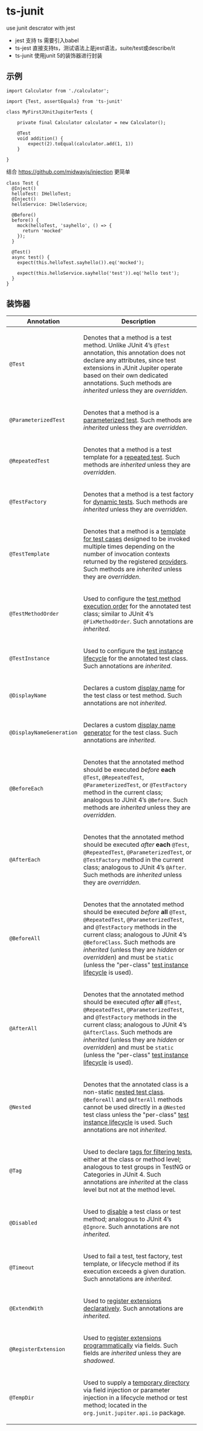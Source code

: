 # ts-junit
use junit descrator with jest


- jest 支持 ts 需要引入babel
- ts-jest 直接支持ts，测试语法上是jest语法，suite/test或describe/it
- ts-junit 使用junit 5的装饰器进行封装

## 示例

```
import Calculator from './calculator';

import {Test, assertEquals} from 'ts-junit'

class MyFirstJUnitJupiterTests {

    private final Calculator calculator = new Calculator();

    @Test
    void addition() {
        expect(2).toEqual(calculator.add(1, 1))
    }

}

```

结合 https://github.com/midwayjs/injection 更简单


```
class Test {
  @Inject()
  helloTest: IHelloTest;
  @Inject()
  helloService: IHelloService;

  @Before()
  before() {
    mock(helloTest, 'sayhello', () => {
      return 'mocked'
    });
  }

  @Test()
  async test() {
    expect(this.helloTest.sayhello()).eq('mocked');
    
    expect(this.helloService.sayhello('test')).eq('hello test');
  }
}
```

## 装饰器

<table class="tableblock frame-all grid-all stretch">
<colgroup>
<col style="width: 20%;">
<col style="width: 80%;">
</colgroup>
<thead>
<tr>
<th class="tableblock halign-left valign-top">Annotation</th>
<th class="tableblock halign-left valign-top">Description</th>
</tr>
</thead>
<tbody>
<tr>
<td class="tableblock halign-left valign-top"><p class="tableblock"><code>@Test</code></p></td>
<td class="tableblock halign-left valign-top"><p class="tableblock">Denotes that a method is a test method. Unlike JUnit 4’s <code>@Test</code> annotation, this annotation does not declare any attributes, since test extensions in JUnit Jupiter operate based on their own dedicated annotations. Such methods are <em>inherited</em> unless they are <em>overridden</em>.</p></td>
</tr>
<tr>
<td class="tableblock halign-left valign-top"><p class="tableblock"><code>@ParameterizedTest</code></p></td>
<td class="tableblock halign-left valign-top"><p class="tableblock">Denotes that a method is a <a href="#writing-tests-parameterized-tests">parameterized test</a>. Such methods are <em>inherited</em> unless they are <em>overridden</em>.</p></td>
</tr>
<tr>
<td class="tableblock halign-left valign-top"><p class="tableblock"><code>@RepeatedTest</code></p></td>
<td class="tableblock halign-left valign-top"><p class="tableblock">Denotes that a method is a test template for a <a href="#writing-tests-repeated-tests">repeated test</a>. Such methods are <em>inherited</em> unless they are <em>overridden</em>.</p></td>
</tr>
<tr>
<td class="tableblock halign-left valign-top"><p class="tableblock"><code>@TestFactory</code></p></td>
<td class="tableblock halign-left valign-top"><p class="tableblock">Denotes that a method is a test factory for <a href="#writing-tests-dynamic-tests">dynamic tests</a>. Such methods are <em>inherited</em> unless they are <em>overridden</em>.</p></td>
</tr>
<tr>
<td class="tableblock halign-left valign-top"><p class="tableblock"><code>@TestTemplate</code></p></td>
<td class="tableblock halign-left valign-top"><p class="tableblock">Denotes that a method is a <a href="#writing-tests-test-templates">template for test cases</a> designed to be invoked multiple times depending on the number of invocation contexts returned by the registered <a href="#extensions-test-templates">providers</a>. Such methods are <em>inherited</em> unless they are <em>overridden</em>.</p></td>
</tr>
<tr>
<td class="tableblock halign-left valign-top"><p class="tableblock"><code>@TestMethodOrder</code></p></td>
<td class="tableblock halign-left valign-top"><p class="tableblock">Used to configure the <a href="#writing-tests-test-execution-order">test method execution order</a> for the annotated test class; similar to JUnit 4’s <code>@FixMethodOrder</code>. Such annotations are <em>inherited</em>.</p></td>
</tr>
<tr>
<td class="tableblock halign-left valign-top"><p class="tableblock"><code>@TestInstance</code></p></td>
<td class="tableblock halign-left valign-top"><p class="tableblock">Used to configure the <a href="#writing-tests-test-instance-lifecycle">test instance lifecycle</a> for the annotated test class. Such annotations are <em>inherited</em>.</p></td>
</tr>
<tr>
<td class="tableblock halign-left valign-top"><p class="tableblock"><code>@DisplayName</code></p></td>
<td class="tableblock halign-left valign-top"><p class="tableblock">Declares a custom <a href="#writing-tests-display-names">display name</a> for the test class or test method. Such annotations are not <em>inherited</em>.</p></td>
</tr>
<tr>
<td class="tableblock halign-left valign-top"><p class="tableblock"><code>@DisplayNameGeneration</code></p></td>
<td class="tableblock halign-left valign-top"><p class="tableblock">Declares a custom <a href="#writing-tests-display-name-generator">display name generator</a> for the test class. Such annotations are <em>inherited</em>.</p></td>
</tr>
<tr>
<td class="tableblock halign-left valign-top"><p class="tableblock"><code>@BeforeEach</code></p></td>
<td class="tableblock halign-left valign-top"><p class="tableblock">Denotes that the annotated method should be executed <em>before</em> <strong>each</strong> <code>@Test</code>, <code>@RepeatedTest</code>, <code>@ParameterizedTest</code>, or <code>@TestFactory</code> method in the current class; analogous to JUnit 4’s <code>@Before</code>. Such methods are <em>inherited</em> unless they are <em>overridden</em>.</p></td>
</tr>
<tr>
<td class="tableblock halign-left valign-top"><p class="tableblock"><code>@AfterEach</code></p></td>
<td class="tableblock halign-left valign-top"><p class="tableblock">Denotes that the annotated method should be executed <em>after</em> <strong>each</strong> <code>@Test</code>, <code>@RepeatedTest</code>, <code>@ParameterizedTest</code>, or <code>@TestFactory</code> method in the current class; analogous to JUnit 4’s <code>@After</code>. Such methods are <em>inherited</em> unless they are <em>overridden</em>.</p></td>
</tr>
<tr>
<td class="tableblock halign-left valign-top"><p class="tableblock"><code>@BeforeAll</code></p></td>
<td class="tableblock halign-left valign-top"><p class="tableblock">Denotes that the annotated method should be executed <em>before</em> <strong>all</strong> <code>@Test</code>, <code>@RepeatedTest</code>, <code>@ParameterizedTest</code>, and <code>@TestFactory</code> methods in the current class; analogous to JUnit 4’s <code>@BeforeClass</code>. Such methods are <em>inherited</em> (unless they are <em>hidden</em> or <em>overridden</em>) and must be <code>static</code> (unless the "per-class" <a href="#writing-tests-test-instance-lifecycle">test instance lifecycle</a> is used).</p></td>
</tr>
<tr>
<td class="tableblock halign-left valign-top"><p class="tableblock"><code>@AfterAll</code></p></td>
<td class="tableblock halign-left valign-top"><p class="tableblock">Denotes that the annotated method should be executed <em>after</em> <strong>all</strong> <code>@Test</code>, <code>@RepeatedTest</code>, <code>@ParameterizedTest</code>, and <code>@TestFactory</code> methods in the current class; analogous to JUnit 4’s <code>@AfterClass</code>. Such methods are <em>inherited</em> (unless they are <em>hidden</em> or <em>overridden</em>) and must be <code>static</code> (unless the "per-class" <a href="#writing-tests-test-instance-lifecycle">test instance lifecycle</a> is used).</p></td>
</tr>
<tr>
<td class="tableblock halign-left valign-top"><p class="tableblock"><code>@Nested</code></p></td>
<td class="tableblock halign-left valign-top"><p class="tableblock">Denotes that the annotated class is a non-static <a href="#writing-tests-nested">nested test class</a>. <code>@BeforeAll</code> and <code>@AfterAll</code> methods cannot be used directly in a <code>@Nested</code> test class unless the "per-class" <a href="#writing-tests-test-instance-lifecycle">test instance lifecycle</a> is used. Such annotations are not <em>inherited</em>.</p></td>
</tr>
<tr>
<td class="tableblock halign-left valign-top"><p class="tableblock"><code>@Tag</code></p></td>
<td class="tableblock halign-left valign-top"><p class="tableblock">Used to declare <a href="#writing-tests-tagging-and-filtering">tags for filtering tests</a>, either at the class or method level; analogous to test groups in TestNG or Categories in JUnit 4. Such annotations are <em>inherited</em> at the class level but not at the method level.</p></td>
</tr>
<tr>
<td class="tableblock halign-left valign-top"><p class="tableblock"><code>@Disabled</code></p></td>
<td class="tableblock halign-left valign-top"><p class="tableblock">Used to <a href="#writing-tests-disabling">disable</a> a test class or test method; analogous to JUnit 4’s <code>@Ignore</code>. Such annotations are not <em>inherited</em>.</p></td>
</tr>
<tr>
<td class="tableblock halign-left valign-top"><p class="tableblock"><code>@Timeout</code></p></td>
<td class="tableblock halign-left valign-top"><p class="tableblock">Used to fail a test, test factory, test template, or lifecycle method if its execution exceeds a given duration. Such annotations are <em>inherited</em>.</p></td>
</tr>
<tr>
<td class="tableblock halign-left valign-top"><p class="tableblock"><code>@ExtendWith</code></p></td>
<td class="tableblock halign-left valign-top"><p class="tableblock">Used to <a href="#extensions-registration-declarative">register extensions declaratively</a>. Such annotations are <em>inherited</em>.</p></td>
</tr>
<tr>
<td class="tableblock halign-left valign-top"><p class="tableblock"><code>@RegisterExtension</code></p></td>
<td class="tableblock halign-left valign-top"><p class="tableblock">Used to <a href="#extensions-registration-programmatic">register extensions programmatically</a> via fields. Such fields are <em>inherited</em> unless they are <em>shadowed</em>.</p></td>
</tr>
<tr>
<td class="tableblock halign-left valign-top"><p class="tableblock"><code>@TempDir</code></p></td>
<td class="tableblock halign-left valign-top"><p class="tableblock">Used to supply a <a href="#writing-tests-built-in-extensions-TempDirectory">temporary directory</a> via field injection or parameter injection in a lifecycle method or test method; located in the <code>org.junit.jupiter.api.io</code> package.</p></td>
</tr>
</tbody>
</table>